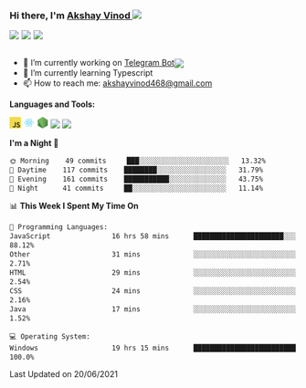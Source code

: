 ### Hi there, I'm [Akshay Vinod ](https://akshayvinod.live)<img src="https://media.giphy.com/media/hvRJCLFzcasrR4ia7z/giphy.gif" width="25px"></a>
<a href="https://www.linkedin.com/in/akshay-vinod/">
  <img align="left"  width="21px" src="https://img.icons8.com/fluent/48/000000/linkedin.png"/>
</a>
<a href="https://twitter.com/_akshay_vinod">
  <img align="left"  width="21px" src="https://img.icons8.com/fluent/48/000000/twitter.png"/>
</a>
<a href="https://discord.gg/bQYHPV93MD">
  <img align="left" width="21px" src="https://img.icons8.com/fluent/48/000000/discord-new-logo.png" />
</a>

<br />
<br />

- 🔭 I’m currently working on [Telegram Bot](https://t.me/vaccinekarobot)<img align="center" width="20" src="https://i.ibb.co/Wxsn61G/logo.png" />
- 🌱 I’m currently learning Typescript
- 📫 How to reach me: akshayvinod468@gmail.com


**Languages and Tools:**  

<code><img height="20" src="https://raw.githubusercontent.com/github/explore/80688e429a7d4ef2fca1e82350fe8e3517d3494d/topics/javascript/javascript.png"></code>
<code><img height="20" src="https://raw.githubusercontent.com/github/explore/80688e429a7d4ef2fca1e82350fe8e3517d3494d/topics/react/react.png"></code>
<code><img height="20" src="https://raw.githubusercontent.com/github/explore/80688e429a7d4ef2fca1e82350fe8e3517d3494d/topics/nodejs/nodejs.png"></code>
<code><img height="20" src="https://img.icons8.com/color/48/000000/figma.png"/></code>
<code><img height="20" src="https://img.icons8.com/color/50/000000/python.png"/></code>

<!--START_SECTION:waka-->
**I'm a Night 🦉** 

```text
🌞 Morning    49 commits     ███░░░░░░░░░░░░░░░░░░░░░░   13.32% 
🌆 Daytime    117 commits    ████████░░░░░░░░░░░░░░░░░   31.79% 
🌃 Evening    161 commits    ███████████░░░░░░░░░░░░░░   43.75% 
🌙 Night      41 commits     ██░░░░░░░░░░░░░░░░░░░░░░░   11.14%

```


📊 **This Week I Spent My Time On** 

```text
💬 Programming Languages: 
JavaScript               16 hrs 58 mins      ██████████████████████░░░   88.12% 
Other                    31 mins             ░░░░░░░░░░░░░░░░░░░░░░░░░   2.71% 
HTML                     29 mins             ░░░░░░░░░░░░░░░░░░░░░░░░░   2.54% 
CSS                      24 mins             ░░░░░░░░░░░░░░░░░░░░░░░░░   2.16% 
Java                     17 mins             ░░░░░░░░░░░░░░░░░░░░░░░░░   1.52%

💻 Operating System: 
Windows                  19 hrs 15 mins      █████████████████████████   100.0%

```


 Last Updated on 20/06/2021
<!--END_SECTION:waka-->
